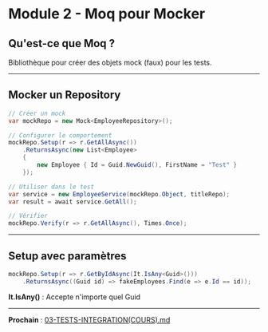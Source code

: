 # Module 2 - Moq pour Mocker

## Qu'est-ce que Moq ?

Bibliothèque pour créer des objets mock (faux) pour les tests.

---

## Mocker un Repository

```csharp
// Créer un mock
var mockRepo = new Mock<EmployeeRepository>();

// Configurer le comportement
mockRepo.Setup(r => r.GetAllAsync())
    .ReturnsAsync(new List<Employee>
    {
        new Employee { Id = Guid.NewGuid(), FirstName = "Test" }
    });

// Utiliser dans le test
var service = new EmployeeService(mockRepo.Object, titleRepo);
var result = await service.GetAll();

// Vérifier
mockRepo.Verify(r => r.GetAllAsync(), Times.Once);
```

---

## Setup avec paramètres

```csharp
mockRepo.Setup(r => r.GetByIdAsync(It.IsAny<Guid>()))
    .ReturnsAsync((Guid id) => fakeEmployees.Find(e => e.Id == id));
```

**It.IsAny<Guid>()** : Accepte n'importe quel Guid

---

**Prochain** : [03-TESTS-INTEGRATION(COURS).md](./03-TESTS-INTEGRATION(COURS).md)

